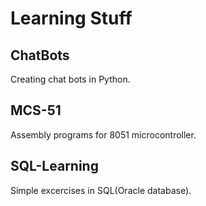 # Learning Stuff


## ChatBots

Creating chat bots in Python.

## MCS-51

Assembly programs for 8051 microcontroller.

## SQL-Learning

Simple excercises in SQL(Oracle database).